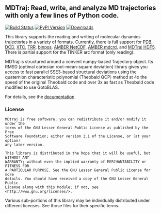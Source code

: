 ## MDTraj: Read, write, and analyze MD trajectories with only a few lines of Python code.

[![Build Status](https://travis-ci.org/rmcgibbo/mdtraj.png?branch=master)](https://travis-ci.org/rmcgibbo/mdtraj)
[![PyPI Version](https://badge.fury.io/py/mdtraj.png)](https://pypi.python.org/pypi/mdtraj)
[![Downloads](https://pypip.in/d/mdtraj/badge.png)](https://pypi.python.org/pypi/mdtraj)

This library supports the reading and writing of molecular dynamics trajectories in a variety of formats. Currently, there is full support for [PDB](http://deposit.rcsb.org/adit/docs/pdb_atom_format.html), [DCD](https://www-s.ks.uiuc.edu/Research/vmd/plugins/molfile/dcdplugin.html),
[XTC](http://manual.gromacs.org/online/xtc.html), [TRR](http://www.gromacs.org/Documentation/File_Formats/.trr_File),
[binpos](https://www-s.ks.uiuc.edu/Research/vmd/plugins/molfile/binposplugin.html), [AMBER NetCDF](http://ambermd.org/netcdf/nctraj.html),
[AMBER mdcrd](http://ambermd.org/formats.html), and [MDTraj HDF5](https://github.com/rmcgibbo/mdtraj/wiki/HDF5-Trajectory-Format).
There is partial support for the TINKER arc format (only reading).

MDTraj is structured around a convent numpy-based Trajectory object. Its RMSD (optimal cartesian
root-mean-square deviation) library gives you access to fast parallel SSE3-based structural
deviations using the quaternion characteristic polynomial (Theobald QCP) method at 4x the
speed of the original Theobald code and over 3x as fast as Theobald code modified to use GotoBLAS.

For details, see the [documentation](http://rmcgibbo.github.io/mdtraj/).

### License

```
MDtraj is free software; you can redistribute it and/or modify it under the
terms of the GNU Lesser General Public License as published by the Free
Software Foundation; either version 2.1 of the License, or (at your option)
any later version.

This library is distributed in the hope that it will be useful, but WITHOUT ANY
WARRANTY; without even the implied warranty of MERCHANTABILITY or FITNESS FOR
A PARTICULAR PURPOSE. See the GNU Lesser General Public License for more
details. You should have received a copy of the GNU Lesser General Public
License along with this Module; if not, see <http://www.gnu.org/licenses/>.
```

Various sub-portions of this library may be individually distributed under
different licenses. See those files for their specific terms.
